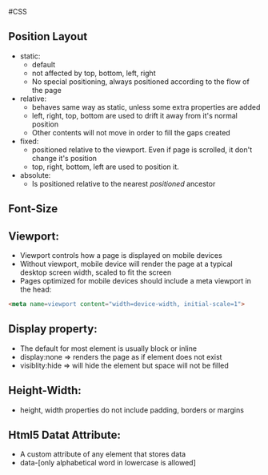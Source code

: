 #CSS

## Position Layout
- static:
    * default
    * not affected by top, bottom, left, right
    * No special positioning, always positioned according to the flow of the page
- relative:
    * behaves same way as static, unless some extra properties are added
    * left, right, top, bottom are used to drift it away from it's normal position
    * Other contents will not move in order to fill the gaps created
- fixed: 
    * positioned relative to the viewport. Even if page is scrolled, it don't change it's position
    * top, right, bottom, left are used to position it.
- absolute:
    * Is positioned relative to the nearest *positioned* ancestor

## Font-Size

## Viewport:
- Viewport controls how a page is displayed on mobile devices
- Without viewport, mobile device will render the page at a typical desktop screen width, scaled to fit the screen
- Pages optimized for mobile devices should include a meta viewport in the head:
```html
<meta name=viewport content="width=device-width, initial-scale=1">
```

## Display property:
- The default for most element is usually block or inline
- display:none => renders the page as if element does not exist 
- visiblity:hide => will hide the element but space will not be filled

## Height-Width:
- height, width properties do not include padding, borders or margins

## Html5 Datat Attribute:
- A custom attribute of any element that stores data
- data-[only alphabetical word in lowercase is allowed]
